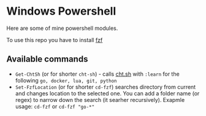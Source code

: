 # Windows Powershell

Here are some of mine powershell modules.

To use this repo you have to install [fzf](https://github.com/junegunn/fzf)

## Available commands

- `Get-ChtSh` (or for shorter `cht-sh`) - calls [cht.sh](https://cht.sh`) with `:learn`
for the following `go, docker, lua, git, python`
- `Set-FzfLocation` (or for shorter `cd-fzf`) searches directory from current and changes location to the selected one. You can add a folder name (or regex) to narrow down the search (it searher recursively).
Exapmle usage: `cd-fzf` or `cd-fzf "go-*"`



